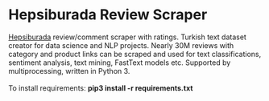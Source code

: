 # Hepsiburada Review Scraper
[Hepsiburada](https://www.hepsiburada.com) review/comment scraper with ratings. Turkish text dataset creator for data science and NLP projects. Nearly 30M reviews with category and product links can be scraped and used for text classifications, sentiment analysis, text mining, FastText models etc. Supported by multiprocessing, written in Python 3. <br><br>
To install requirements: **pip3 install -r requirements.txt**
